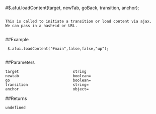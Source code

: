 #$.afui.loadContent(target, newTab, goBack, transition, anchor);

```

This is called to initiate a transition or load content via ajax.
We can pass in a hash+id or URL.
 
```

##Example

```
 $.afui.loadContent("#main",false,false,"up");
 
```


##Parameters

```
target                        string
newtab                        boolean=
go                            boolean=
transition                    string=
anchor                        object=

```

##Returns

```
undefined
```

